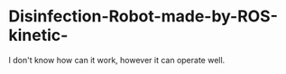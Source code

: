 # Disinfection-Robot-made-by-ROS-kinetic-
I don't know how can it work, however it can operate well.
